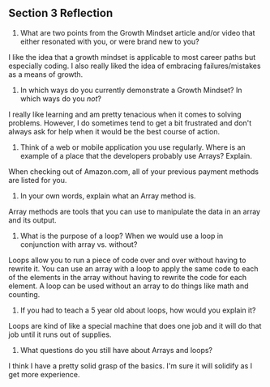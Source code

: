 ## Section 3 Reflection

1. What are two points from the Growth Mindset article and/or video that either resonated with you, or were brand new to you?

I like the idea that a growth mindset is applicable to most career paths but especially coding.  I also really liked the idea of embracing failures/mistakes as a means of growth.

1. In which ways do you currently demonstrate a Growth Mindset? In which ways do you _not_?

I really like learning and am pretty tenacious when it comes to solving problems.  However, I do sometimes tend to get a bit frustrated and don't always ask for help when it would be the best course of action.

1. Think of a web or mobile application you use regularly. Where is an example of a place that the developers probably use Arrays? Explain.

When checking out of Amazon.com, all of your previous payment methods are listed for you.

1. In your own words, explain what an Array method is.

Array methods are tools that you can use to manipulate the data in an array and its output.

1. What is the purpose of a loop? When we would use a loop in conjunction with array vs. without?

Loops allow you to run a piece of code over and over without having to rewrite it.  You can use an array with a loop to apply the same code to each of the elements in the array without having to rewrite the code for each element. A loop can be used without an array to do things like math and counting.

1. If you had to teach a 5 year old about loops, how would you explain it?

Loops are kind of like a special machine that does one job and it will do that job until it runs out of supplies.

1. What questions do you still have about Arrays and loops?

I think I have a pretty solid grasp of the basics.  I'm sure it will solidify as I get more experience.
